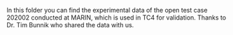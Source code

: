 In this folder you can find the experimental data of the open test case 202002 conducted at MARIN, which is used in TC4 for validation. Thanks to Dr. Tim Bunnik who shared the data with us.
